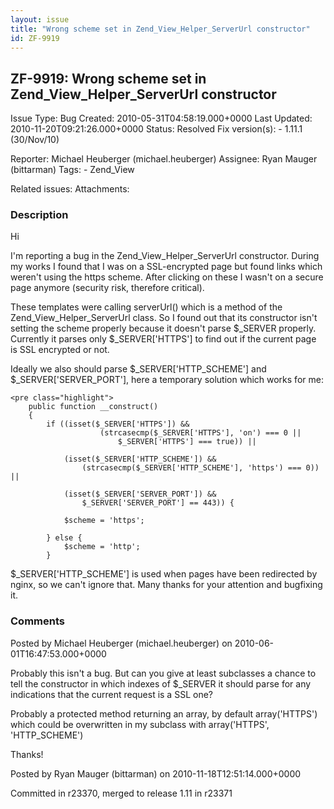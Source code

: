 ```yaml
---
layout: issue
title: "Wrong scheme set in Zend_View_Helper_ServerUrl constructor"
id: ZF-9919
---
```


ZF-9919: Wrong scheme set in Zend\_View\_Helper\_ServerUrl constructor
----------------------------------------------------------------------

 Issue Type: Bug Created: 2010-05-31T04:58:19.000+0000 Last Updated: 2010-11-20T09:21:26.000+0000 Status: Resolved Fix version(s): - 1.11.1 (30/Nov/10)
 
 Reporter:  Michael Heuberger (michael.heuberger)  Assignee:  Ryan Mauger (bittarman)  Tags: - Zend\_View
 
 Related issues: 
 Attachments: 
### Description

Hi

I'm reporting a bug in the Zend\_View\_Helper\_ServerUrl constructor. During my works I found that I was on a SSL-encrypted page but found links which weren't using the https scheme. After clicking on these I wasn't on a secure page anymore (security risk, therefore critical).

These templates were calling serverUrl() which is a method of the Zend\_View\_Helper\_ServerUrl class. So I found out that its constructor isn't setting the scheme properly because it doesn't parse $\_SERVER properly. Currently it parses only $\_SERVER['HTTPS'] to find out if the current page is SSL encrypted or not.

Ideally we also should parse $\_SERVER['HTTP\_SCHEME'] and $\_SERVER['SERVER\_PORT'], here a temporary solution which works for me:

 
    <pre class="highlight"> 
        public function __construct()
        {
            if ((isset($_SERVER['HTTPS']) &&
                        (strcasecmp($_SERVER['HTTPS'], 'on') === 0 ||
                            $_SERVER['HTTPS'] === true)) ||
    
                (isset($_SERVER['HTTP_SCHEME']) &&
                    (strcasecmp($_SERVER['HTTP_SCHEME'], 'https') === 0)) ||
    
                (isset($_SERVER['SERVER_PORT']) &&
                    $_SERVER['SERVER_PORT'] == 443)) {
    
                $scheme = 'https';
    
            } else {
                $scheme = 'http';
            }


$\_SERVER['HTTP\_SCHEME'] is used when pages have been redirected by nginx, so we can't ignore that. Many thanks for your attention and bugfixing it.

 

 

### Comments

Posted by Michael Heuberger (michael.heuberger) on 2010-06-01T16:47:53.000+0000

Probably this isn't a bug. But can you give at least subclasses a chance to tell the constructor in which indexes of $\_SERVER it should parse for any indications that the current request is a SSL one?

Probably a protected method returning an array, by default array('HTTPS') which could be overwritten in my subclass with array('HTTPS', 'HTTP\_SCHEME')

Thanks!

 

 

Posted by Ryan Mauger (bittarman) on 2010-11-18T12:51:14.000+0000

Committed in r23370, merged to release 1.11 in r23371

 

 